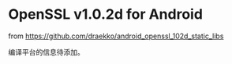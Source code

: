 OpenSSL v1.0.2d for Android
===========================

from https://github.com/draekko/android_openssl_102d_static_libs

编译平台的信息待添加。

